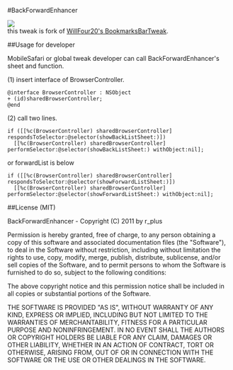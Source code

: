 #BackForwardEnhancer

![](http://moreinfo.thebigboss.org/moreinfo/backforwardenhancer1.png)  
this tweak is fork of [WillFour20's BookmarksBarTweak](https://github.com/WillFour20/BookmarksBarTweak).

##Usage for developer

MobileSafari or global tweak developer can call BackForwardEnhancer's sheet and function.  

(1) insert interface of BrowserController.

    @interface BrowserController : NSObject
    + (id)sharedBrowserController;
    @end

(2) call two lines.

    if ([[%c(BrowserController) sharedBrowserController] respondsToSelector:@selector(showBackListSheet:)])
      [[%c(BrowserController) sharedBrowserController] performSelector:@selector(showBackListSheet:) withObject:nil];

or forwardList is below

    if ([[%c(BrowserController) sharedBrowserController] respondsToSelector:@selector(showForwardListSheet:)])
      [[%c(BrowserController) sharedBrowserController] performSelector:@selector(showForwardListSheet:) withObject:nil];
      

##License (MIT)

BackForwardEnhancer - Copyright (C) 2011 by r_plus  
  
Permission is hereby granted, free of charge, to any person obtaining a copy
of this software and associated documentation files (the "Software"), to deal
in the Software without restriction, including without limitation the rights
to use, copy, modify, merge, publish, distribute, sublicense, and/or sell
copies of the Software, and to permit persons to whom the Software is
furnished to do so, subject to the following conditions:  
  
The above copyright notice and this permission notice shall be included in
all copies or substantial portions of the Software.  
  
THE SOFTWARE IS PROVIDED "AS IS", WITHOUT WARRANTY OF ANY KIND, EXPRESS OR
IMPLIED, INCLUDING BUT NOT LIMITED TO THE WARRANTIES OF MERCHANTABILITY,
FITNESS FOR A PARTICULAR PURPOSE AND NONINFRINGEMENT. IN NO EVENT SHALL THE
AUTHORS OR COPYRIGHT HOLDERS BE LIABLE FOR ANY CLAIM, DAMAGES OR OTHER
LIABILITY, WHETHER IN AN ACTION OF CONTRACT, TORT OR OTHERWISE, ARISING FROM,
OUT OF OR IN CONNECTION WITH THE SOFTWARE OR THE USE OR OTHER DEALINGS IN
THE SOFTWARE.
